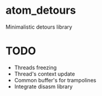 # atom_detours
Minimalistic detours library

# TODO
- Threads freezing
- Thread's context update
- Common buffer's for trampolines
- Integrate disasm library
